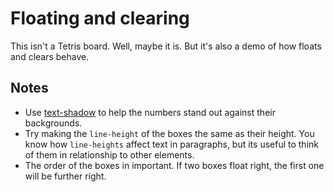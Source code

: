 # Floating and clearing

This isn't a Tetris board. Well, maybe it is. But it's also a demo
of how floats and clears behave.

## Notes

* Use [text-shadow](https://developer.mozilla.org/en-US/docs/Web/CSS/text-shadow) to help the numbers stand out against their backgrounds.
* Try making the `line-height` of the boxes the same as their height. You know how `line-heights` affect text in paragraphs, but its useful to think of them in relationship to other elements.
* The order of the boxes in important. If two boxes float right, the first one will be further right.
